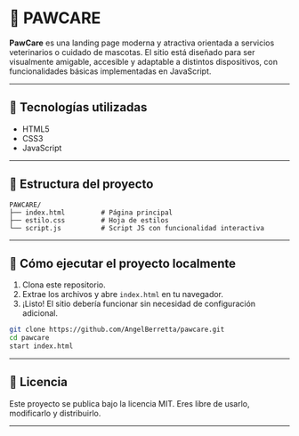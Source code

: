 # 🐾 PAWCARE

**PawCare** es una landing page moderna y atractiva orientada a servicios veterinarios o cuidado de mascotas. El sitio está diseñado para ser visualmente amigable, accesible y adaptable a distintos dispositivos, con funcionalidades básicas implementadas en JavaScript.

---

## 🚀 Tecnologías utilizadas

- HTML5
- CSS3
- JavaScript

---

## 📁 Estructura del proyecto

```
PAWCARE/
├── index.html         # Página principal
├── estilo.css         # Hoja de estilos
└── script.js          # Script JS con funcionalidad interactiva
```

---

## 🧪 Cómo ejecutar el proyecto localmente

1. Clona este repositorio.
2. Extrae los archivos y abre `index.html` en tu navegador.
3. ¡Listo! El sitio debería funcionar sin necesidad de configuración adicional.

```bash
git clone https://github.com/AngelBerretta/pawcare.git
cd pawcare
start index.html
```

---

## 📝 Licencia

Este proyecto se publica bajo la licencia MIT. Eres libre de usarlo, modificarlo y distribuirlo.

---

